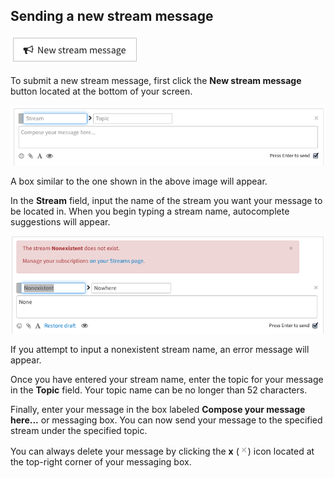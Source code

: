 ## Sending a new stream message

![New stream message](/static/images/help/new-stream-message.png)

To submit a new stream message, first click the **New stream message**
button located at the bottom of your screen.

![New stream message](/static/images/help/new-stream.png)

A box similar to the one shown in the above image will appear.

In the **Stream** field, input the name of the stream you want your
message to be located in. When you begin typing a stream name,
autocomplete suggestions will appear.

![Stream does not exist](/static/images/help/stream-none.png)

If you attempt to input a nonexistent stream name, an error message
will appear.

Once you have entered your stream name, enter the topic for your
message in the **Topic** field. Your topic name can be no longer than
52 characters.

Finally, enter your message in the box labeled **Compose your message
here...** or messaging box. You can now send your message to the
specified stream under the specified topic.

You can always delete your message by clicking the **x**
(![x](/static/images/help/x.png)) icon located at the top-right corner
of your messaging box.
